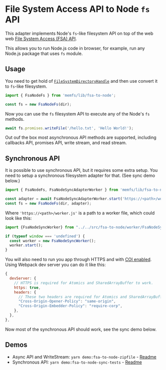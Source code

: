 # File System Access API to Node `fs` API

This adapter implements Node's `fs`-like filesystem API on top of the web
web [File System Access (FSA) API][fsa].

This allows you to run Node.js code in browser, for example, run any Node.js
package that uses `fs` module.

[fsa]: https://developer.mozilla.org/en-US/docs/Web/API/File_System_Access_API


## Usage

You need to get hold of [`FileSystemDirectoryHandle`](https://developer.mozilla.org/en-US/docs/Web/API/FileSystemDirectoryHandle) and then
use convert it to `fs`-like filesystem.

```js
import { FsaNodeFs } from 'memfs/lib/fsa-to-node';

const fs = new FsaNodeFs(dir);
```

Now you can use the `fs` filesystem API to execute any of the Node's `fs` methods.

```js
await fs.promises.writeFile('/hello.txt', 'Hello World!');
```

Out ouf the box most asynchronous API methods are supported, including callbacks API,
promises API, write stream, and read stream.


## Synchronous API

It is possible to use synchronous API, but it requires some extra setup. You need
to setup a synchronous filesystem adapter for that. (See sync demo below.)

```js
import { FsaNodeFs, FsaNodeSyncAdapterWorker } from 'memfs/lib/fsa-to-node';

const adapter = await FsaNodeSyncAdapterWorker.start('https://<path>/worker.js', dir);
const fs = new FsaNodeFs(dir, adapter);
```

Where `'https://<path>/worker.js'` is a path to a worker file, which could look like this:

```js
import {FsaNodeSyncWorker} from "../../src/fsa-to-node/worker/FsaNodeSyncWorker";

if (typeof window === 'undefined') {
  const worker = new FsaNodeSyncWorker();
  worker.start();
}
```

You will also need to run you app through HTTPS and with [COI enabled](https://web.dev/cross-origin-isolation-guide/).
Using Webpack dev server you can do it like this:

```js
{
  devServer: {
    // HTTPS is required for Atomics and SharedArrayBuffer to work.
    https: true,
    headers: {
      // These two headers are required for Atomics and SharedArrayBuffer to work.
      "Cross-Origin-Opener-Policy": "same-origin",
      "Cross-Origin-Embedder-Policy": "require-corp",
    },
  },
},
```

Now most of the synchronous API should work, see the sync demo below.


## Demos

- Async API and WriteStream: `yarn demo:fsa-to-node-zipfile` - [Readme](../../demo/fsa-to-node-zipfile/README.md)
- Synchronous API: `yarn demo:fsa-to-node-sync-tests` - [Readme](../../demo/fsa-to-node-sync-tests/README.md)